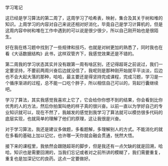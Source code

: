 学习笔记

这已经是学习算法的第二周了，这周学习了哈希表，映射，集合及其关于树和堆的知识。上周学习的内容对自己来说还相对好消化，毕竟自己是学习计算机的，但是这周内容中树和堆在工作中遇到的可以说是很少很少，所以自己刚开始也是很陌生。

好在我在练习题中找到了一些规律和技巧，也就是对树更加的熟悉了，同时我也在看《大话数据结构》此书，这样双管齐下，我感觉效果还是不错的。

第二周我的学习状态其实并没有跟第一周有啥区别，还记得超哥之前说过，我们一定要坚持，不要前两周兴奋后边就没信了，我呢则是那种刚开始就平平淡淡，后边也不会大起大落的那种，哈哈，最主要还是得坚持完成课程，完成习题，学习是一个循序渐进的过程，总不能一口吃个胖子，所以相信自己可以的，背起行囊继续吧。

学习了算法，其实我感觉我喜欢上它了，它会给你你想不到的结果，你会看到比你优秀的人的方法，然后你拍案叫绝的样子真的很兴奋。以前一直以为学好自己的专业知识就可以，现在不然了，我越发的感觉到我学习了算法就可以模仿很多代码的底层实现，也就简单的理解了他们的原理，这让我很是兴奋。

对于学习算法，我还是建议多做题，多看题解，多理解别人的方式。不能消化的就在多看的基础上加以记忆，也许哪一天你就会融会贯通，恍然大悟。

接下来的课程里，我依然会跟随超哥的脚步，但是我还有一点欠缺的就是回溯，哈哈，知识也是需要回溯的，当我们忘记或者对之前所讲的模糊了，我们需要重复，重复也是加深记忆的良药。这点一定要做好。

